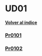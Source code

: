 # UD01

#### [Volver al índice](../index.md)

### [Pr0101](pr0101/pr0101.md)

### [Pr0102](pr0102/pr0102.md)
